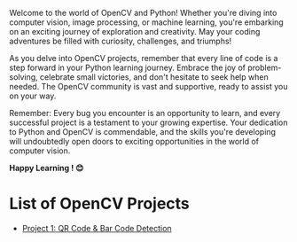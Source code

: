 <div align="center">
  <img src="https://github.com/Tanwar-12/OpenCV-Projects/assets/110081008/064fff66-fac2-4da1-b8da-73b49e3c9fc5" alt="">
</div>


Welcome to the world of OpenCV and Python!  Whether you're diving into computer vision, image processing, or machine learning, you're embarking on an exciting journey of exploration and creativity. May your coding adventures be filled with curiosity, challenges, and triumphs!



As you delve into OpenCV projects, remember that every line of code is a step forward in your Python learning journey. Embrace the joy of problem-solving, celebrate small victories, and don't hesitate to seek help when needed. The OpenCV community is vast and supportive, ready to assist you on your way.



Remember: Every bug you encounter is an opportunity to learn, and every successful project is a testament to your growing expertise. Your dedication to Python and OpenCV is commendable, and the skills you're developing will undoubtedly open doors to exciting opportunities in the world of computer vision.

**Happy Learning ! 😊**

# List of OpenCV Projects

- [Project 1:  QR Code & Bar Code Detection ](https://github.com/Tanwar-12/OpenCV-Projects/tree/main/QR%20Code%20%26%20Bar%20Code%20Detect)
